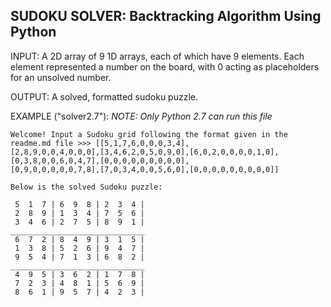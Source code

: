 SUDOKU SOLVER: Backtracking Algorithm Using Python
--------------
INPUT: A 2D array of 9 1D arrays, each of which have 9 elements. Each element represented a number on the board, with 0 acting as placeholders for an unsolved number.

OUTPUT: A solved, formatted sudoku puzzle.

EXAMPLE ("solver2.7"): *NOTE: Only Python 2.7 can run this file*

```
Welcome! Input a Sudoku grid following the format given in the readme.md file >>> [[5,1,7,6,0,0,0,3,4],
[2,8,9,0,0,4,0,0,0],[3,4,6,2,0,5,0,9,0],[6,0,2,0,0,0,0,1,0],[0,3,8,0,0,6,0,4,7],[0,0,0,0,0,0,0,0,0],
[0,9,0,0,0,0,0,7,8],[7,0,3,4,0,0,5,6,0],[0,0,0,0,0,0,0,0,0]]

Below is the solved Sudoku puzzle:

 5  1  7 | 6  9  8 | 2  3  4 |
 2  8  9 | 1  3  4 | 7  5  6 |
 3  4  6 | 2  7  5 | 8  9  1 |
______________________________
 6  7  2 | 8  4  9 | 3  1  5 |	
 1  3  8 | 5  2  6 | 9  4  7 |	
 9  5  4 | 7  1  3 | 6  8  2 |
______________________________
 4  9  5 | 3  6  2 | 1  7  8 |	
 7  2  3 | 4  8  1 | 5  6  9 |	
 8  6  1 | 9  5  7 | 4  2  3 |
 ```

